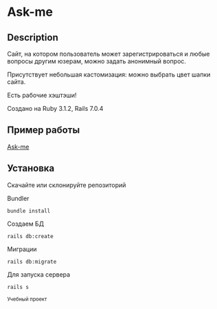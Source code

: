 # Ask-me

## Description
Сайт, на котором пользователь может зарегистрироваться и любые вопросы другим юзерам, можно задать анонимный вопрос.

Присутствует небольшая кастомизация: можно выбрать цвет шапки сайта.

Есть рабочие хэштэши!

Создано на Ruby 3.1.2, Rails 7.0.4

## Пример работы
[Ask-me](http://ask-me.borissoff.ru/)

## Установка
Скачайте или склонируйте репозиторий 

Bundler
```
bundle install
```
Создаем БД
```
rails db:create
```
Миграции
```
rails db:migrate
```

Для запуска сервера
```
rails s
```

<sub>Учебный проект</sub>
